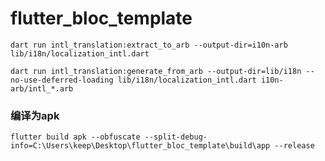 # flutter_bloc_template
`dart run intl_translation:extract_to_arb --output-dir=i10n-arb lib/i18n/localization_intl.dart`

`dart run intl_translation:generate_from_arb --output-dir=lib/i18n --no-use-deferred-loading lib/i18n/localization_intl.dart i10n-arb/intl_*.arb`
### 编译为apk
`flutter build apk --obfuscate --split-debug-info=C:\Users\keep\Desktop\flutter_bloc_template\build\app --release`